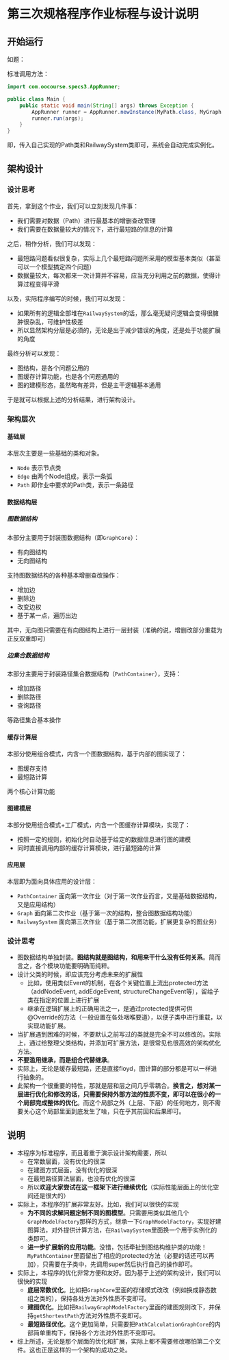 # 第三次规格程序作业标程与设计说明

## 开始运行

如题：

标准调用方法：

```java
import com.oocourse.specs3.AppRunner;

public class Main {
    public static void main(String[] args) throws Exception {
        AppRunner runner = AppRunner.newInstance(MyPath.class, MyGraph.class);
        runner.run(args);
    }
}

```

即，传入自己实现的Path类和RailwaySystem类即可，系统会自动完成实例化。

## 架构设计


### 设计思考

首先，拿到这个作业，我们可以立刻发现几件事：

* 我们需要对数据（Path）进行最基本的增删查改管理
* 我们需要在数据量较大的情况下，进行最短路的信息的计算

之后，稍作分析，我们可以发现：

* 最短路问题看似很复杂，实际上几个最短路问题所采用的模型基本类似（甚至可以一个模型搞定四个问题）
* 数据量较大，每次都来一次计算并不容易，应当充分利用之前的数据，使得计算过程变得平滑

以及，实际程序编写的时候，我们可以发现：

* 如果所有的逻辑全部堆在`RailwaySystem`的话，那么毫无疑问逻辑会变得很臃肿很杂乱，可维护性极差
* 所以显然架构分层是必须的，无论是出于减少错误的角度，还是处于功能扩展的角度

最终分析可以发现：

* 图结构，是各个问题公用的
* 图缓存计算功能，也是各个问题通用的
* 图的建模形态，虽然略有差异，但是主干逻辑基本通用

于是就可以根据上述的分析结果，进行架构设计。

### 架构层次

#### 基础层

本层次主要是一些基础的类和对象。

* `Node` 表示节点类
* `Edge` 由两个Node组成，表示一条弧
* `Path` 即作业中要求的Path类，表示一条路径

#### 数据结构层

##### 图数据结构

本部分主要用于封装图数据结构（即`GraphCore`）：

* 有向图结构
* 无向图结构

支持图数据结构的各种基本增删查改操作：

* 增加边
* 删除边
* 改变边权
* 基于某一点，遍历出边

其中，无向图只需要在有向图结构上进行一层封装（准确的说，增删改部分重载为正反双重即可）

##### 边集合数据结构

本部分主要用于封装路径集合数据结构（`PathContainer`），支持：

* 增加路径
* 删除路径
* 查询路径

等路径集合基本操作

#### 缓存计算层

本部分使用组合模式，内含一个图数据结构，基于内部的图实现了：

* 图缓存支持
* 最短路计算

两个核心计算功能

#### 图建模层

本部分使用组合模式+工厂模式，内含一个图缓存计算模块，实现了：

* 按照一定的规则，初始化时自动基于给定的数据信息进行图的建模
* 同时直接调用内部的缓存计算模块，进行最短路的计算

#### 应用层

本层即为面向具体应用的设计层：

* `PathContainer` 面向第一次作业（对于第一次作业而言，又是基础数据结构，又是应用结构）
* `Graph` 面向第二次作业（基于第一次的结构，整合图数据结构功能）
* `RailwaySystem` 面向第三次作业（基于第二次图功能，扩展更复杂的图业务）

### 设计思考

* 图数据结构单独封装。**图结构就是图结构，和用来干什么没有任何关系**。简而言之，各个模块功能要明确而纯粹。
* 设计父类的时候，即应该充分考虑未来的扩展性
  * 比如，使用类似Event的机制，在各个关键位置上流出protected方法（addNodeEvent, addEdgeEvent, structureChangeEvent等），留给子类在指定的位置上进行扩展
  * 继承在逻辑扩展上的正确用法之一，是通过protected提供可供@Override的方法（一般设置在各处咽喉要道），以便子类中进行重载，以实现功能扩展。
* 当扩展遇到困难的时候，不要默认之前写过的类就是完全不可以修改的。实际上，通过给整理父类结构，并添加可扩展方法，是很常见也很高效的架构优化方法。
* **不要滥用继承，而是组合代替继承**。
* 实际上，无论是缓存最短路，还是直接floyd，图计算的部分都是可以一样进行抽象的。
* 此架构一个很重要的特性，那就是层和层之间几乎零耦合。**换言之，想对某一层进行优化和修改的话，只需要保持外部方法的性质不变，即可以在很小的一个局部完成整体的优化**。而这个局部之外（上层、下层）的任何地方，则不需要关心这个局部里面到底发生了啥，只在乎其前因和后果即可。

## 说明

* 本程序为标准程序，而且着重于演示设计架构需要，所以
    * 在常数层面，没有优化的很深
    * 在建图方式层面，没有优化的很深
    * 在最短路径算法层面，也没有优化的很深
    * 所以**欢迎大家尝试在这一框架下进行继续优化**（实际性能层面上的优化空间还是很大的）
* 实际上，本程序的扩展非常友好。比如，我们可以很快的实现
    * **为不同的求解问题定制不同的图模型**。只需要用类似其他几个`GraphModelFactory`那样的方式，继承一下`GraphModelFactory`，实现好建图算法，对外提供计算方法，在`RailwaySystem`里面换一个用于实例化的类即可。
    * **进一步扩展新的应用功能**。没错，包括牵扯到图结构维护类的功能！`MyPathContainer`里面留出了相应的protected方法（必要的话还可以再加），只需要在子类中，先调用super然后执行自己的操作即可。
* 实际上，本程序的优化非常方便和友好。因为基于上述的架构设计，我们可以很快的实现
    * **底层常数优化**。比如把`GraphCore`里面的存储模式改改（例如换成静态数组之类的），保持各处方法对外性质不变即可。
    * **建图优化**。比如把`RailwayGraphModelFactory`里面的建图规则改下，并保持`getShortestPath`方法对外性质不变即可。
    * **最短路径优化**。这个更加简单，只需要把`PathCalculationGraphCore`的内部简单重构下，保持各个方法对外性质不变即可。
* 综上所述，无论是那个层面的优化和扩展，实际上都不需要修改哪怕第二个文件。这也正是这样的一个架构的成功之处。